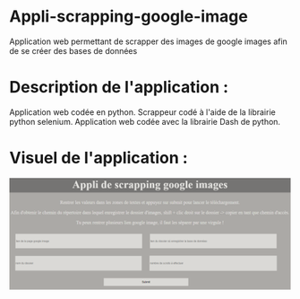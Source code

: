 # Appli-scrapping-google-image
Application web permettant de scrapper des images de google images afin de se créer des bases de données

# Description de l'application :
Application web codée en python. 
Scrappeur codé à l'aide de la librairie python selenium.
Application web codée avec la librairie Dash de python.

# Visuel de l'application :
![screenshot1](https://github.com/Bessouat40/Appli-scrapping-google-image/blob/main/capture_scrap.PNG?raw=true)
